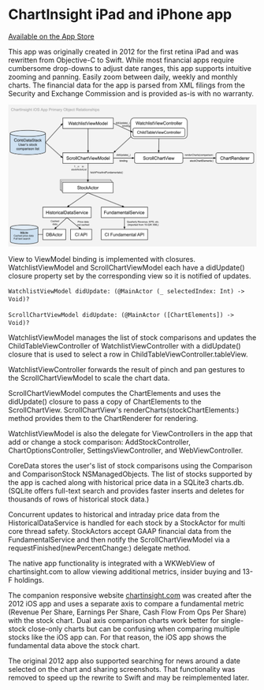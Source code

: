# ChartInsight iPad and iPhone app

[Available on the App Store](https://apps.apple.com/us/app/fundamental-technical-charts/id6451326862)

This app was originally created in 2012 for the first retina iPad and was rewritten from Objective-C to Swift. While most financial apps require cumbersome drop-downs to adjust date ranges, this app supports intuitive zooming and panning. Easily zoom between daily, weekly and monthly charts. The financial data for the app is parsed from XML filings from the Security and Exchange Commission and is provided as-is with no warranty.

![ChartInsight iOS app core objects](./Data/app-core-objects.svg)

View to ViewModel binding is implemented with closures. WatchlistViewModel and ScrollChartViewModel each have a didUpdate() closure property set by the corresponding view so it is notified of updates.

```
WatchlistViewModel didUpdate: (@MainActor (_ selectedIndex: Int) -> Void)?

ScrollChartViewModel didUpdate: (@MainActor ([ChartElements]) -> Void)? 
```

WatchlistViewModel manages the list of stock comparisons and updates the ChildTableViewController of WatchlistViewController with a didUpdate() closure that is used to select a row in ChildTableViewController.tableView.

WatchlistViewController forwards the result of pinch and pan gestures to the ScrollChartViewModel to scale the chart data. 

ScrollChartViewModel computes the ChartElements and uses the didUpdate() closure to pass a copy of ChartElements to the ScrollChartView. ScrollChartView's renderCharts(stockChartElements:) method provides them to the ChartRenderer for rendering.

WatchlistViewModel is also the delegate for ViewControllers in the app that add or change a stock comparison: AddStockController, ChartOptionsController, SettingsViewController, and WebViewController. 

CoreData stores the user's list of stock comparisons using the Comparison and ComparisonStock NSManagedObjects. The list of stocks supported by the app is cached along with historical price data in a SQLite3 charts.db. (SQLite offers full-text search and provides faster inserts and deletes for thousands of rows of historical stock data.)

Concurrent updates to historical and intraday price data from the HistoricalDataService is handled for each stock by a StockActor for multi core thread safety. StockActors accept GAAP financial data from the FundamentalService and then notify the ScrollChartViewModel via a requestFinished(newPercentChange:) delegate method. 

The native app functionality is integrated with a WKWebView of chartinsight.com to allow viewing additional metrics, insider buying and 13-F holdings.

The companion responsive website [chartinsight.com](https://chartinsight.com) was created after the 2012 iOS app and uses a separate axis to compare a fundamental metric (Revenue Per Share, Earnings Per Share, Cash Flow From Ops Per Share) with the stock chart. Dual axis comparison charts work better for single-stock close-only charts but can be confusing when comparing multiple stocks like the iOS app can. For that reason, the iOS app shows the fundamental data above the stock chart.

The original 2012 app also supported searching for news around a date selected on the chart and sharing screenshots. That functionality was removed to speed up the rewrite to Swift and may be reimplemented later.
